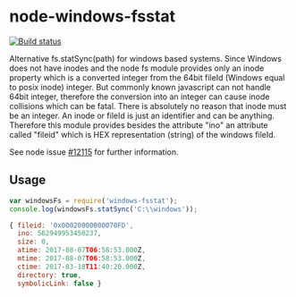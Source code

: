 # node-windows-fsstat

[![Build status](https://ci.appveyor.com/api/projects/status/iikdg1nngoc1272j?svg=true)](https://ci.appveyor.com/project/raffis/node-windows-fsstat)

Alternative fs.statSync(path) for windows based systems. Since Windows does not have inodes and the node fs module
provides only an inode property which is a converted integer from the 64bit fileId (Windows equal to posix inode) integer.
But commonly known javascript can not handle 64bit integer, therefore the conversion into an integer can cause inode collisions
which can be fatal.
There is absolutely no reason that inode must be an integer. An inode or fileId is just an identifier and can be anything. Therefore
this module provides besides the attribute "ino" an attribute called "fileid" which is HEX representation (string) of the windows fileId.

See node issue [#12115](https://github.com/nodejs/node/issues/12115) for further information.

## Usage

```javascript
var windowsFs = require('windows-fsstat');
console.log(windowsFs.statSync('C:\\windows'));

{ fileid: '0x00020000000070FD',
  ino: 562949953450237,
  size: 0,
  atime: 2017-08-07T06:58:53.000Z,
  mtime: 2017-08-07T06:58:53.000Z,
  ctime: 2017-03-18T11:40:20.000Z,
  directory: true,
  symbolicLink: false }
````

